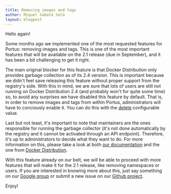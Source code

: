 ```yaml
---
title: Removing images and tags
author: Miquel Sabaté Solà
layout: blogpost
---
```


Hello again!

Some months ago we implemented one of the most requested features for Portus:
removing images and tags. This is one of the most important features that will
be available on the 2.1 release (due in September), and it has been a bit
challenging to get it right.

The main original blocker for this feature is that Docker Distribution only
provides garbage collection as of its 2.4 version. This is important because
we didn't feel save releasing this feature without proper support from
the registry's side. With this in mind, we are sure that lots of users are
still not running on Docker Distribution 2.4 (and probably won't for quite some
time) so, to avoid any surprises we have disabled this feature by default. That
is, in order to remove images and tags from within Portus, administrators will
have to conciously enable it. You can do this with the
[delete](/docs/Configuring-Portus.html#delete-support) configurable value.

Last but not least, it's important to note that maintainers are the ones
responsible for running the garbage collector (it's not done automatically by
the registry and it cannot be activated through an API endpoint). Therefore,
it's up to administrators to decide what they want to do. For more information
on this, please take a look at both
[our documentation](/features/removing_images.html) and the one from
[Docker Distribution](https://github.com/mssola/distribution/blob/master/docs/garbage-collection.md).

With this feature already on our belt, we will be able to proceed with more
features that will make it for the 2.1 release, like removing namespaces or
users. If you are interested in knowing more about this, just say something on
our [Google group](https://groups.google.com/forum/#!forum/portus-dev) or
submit a new issue on our [Github project](https://github.com/SUSE/Portus).

Enjoy!
